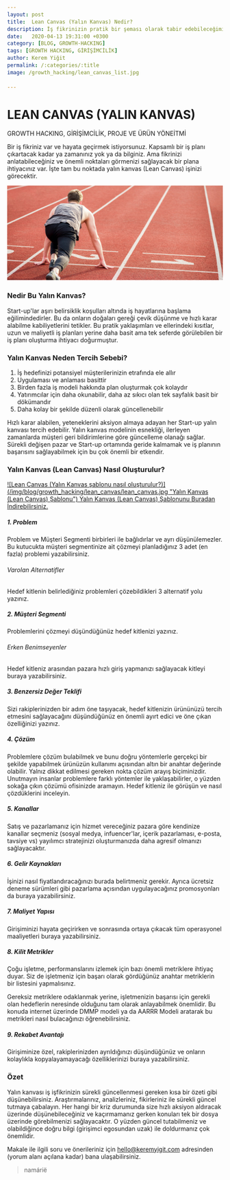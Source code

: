 ```yaml
---
layout: post
title:  Lean Canvas (Yalın Kanvas) Nedir?
description: İş fikrinizin pratik bir şeması olarak tabir edebileceğimiz yalın kanvas nedir? nasıl oluşturulur?
date:   2020-04-13 19:31:00 +0300
category: [BLOG, GROWTH-HACKING]
tags: [GROWTH HACKING, GİRİŞİMCİLİK]
author: Kerem Yiğit
permalink: /:categories/:title
image: /growth_hacking/lean_canvas_list.jpg

---
```

# LEAN CANVAS (YALIN KANVAS)

<div class="tags">GROWTH HACKING, GİRİŞİMCİLİK, PROJE VE ÜRÜN YÖNEİTMİ</div>
<div class="space100"></div>

Bir iş fikriniz var ve hayata geçirmek istiyorsunuz. Kapsamlı bir iş planı çıkartacak kadar ya zamanınız yok ya da bilginiz. Ama fikrinizi anlatabileceğiniz ve önemli noktaları görmenizi sağlayacak bir plana ihtiyacınız var. İşte tam bu noktada yalın kanvas (Lean Canvas) işinizi görecektir.

![Lean Canvas (Yalın Kanvas şablonu nasıl oluşturulur?)](/img/blog/growth_hacking/lean_canvas/lean_canvas_main.jpg "Yalın Kanvas (Lean Canvas) Şablonu")

### Nedir Bu Yalın Kanvas?

Start-up'lar aşırı belirsiklik koşulları altında iş hayatlarına başlama eğilimindedirler. Bu da onların doğaları gereği çevik düşünme ve hızlı karar alabilme kabiliyetlerini tetikler. Bu pratik yaklaşımları ve ellerindeki kısıtlar, uzun ve maliyetli iş planları yerine daha basit ama tek seferde görülebilen bir iş planı oluşturma ihtiyacı doğurmuştur.

### Yalın Kanvas Neden Tercih Sebebi?

1. İş hedefinizi potansiyel müşterilerinizin etrafında ele allır
2. Uygulaması ve anlaması basittir
3. Birden fazla iş modeli hakkında plan oluşturmak çok kolaydır
4. Yatırımcılar için daha okunabilir, daha az sıkıcı olan tek sayfalık basit bir dökümandır
5. Daha kolay bir şekilde düzenli olarak güncellenebilir

Hızlı karar alabilen, yeteneklerini aksiyon almaya adayan her Start-up yalın kanvası tercih edebilir. Yalın kanvas modelinin esnekliği, ilerleyen zamanlarda müşteri geri bildirimlerine göre güncelleme olanağı sağlar. Sürekli değişen pazar ve Start-up ortamında geride kalmamak ve iş planının başarısını sağlayabilmek için bu çok önemli bir etkendir.

### Yalın Kanvas (Lean Canvas) Nasıl Oluşturulur?

<a href="/img/blog/growth_hacking/lean_canvas/lean_canvas.pdf" title="Yalın Kanvas (Lean Canvas) Template" target="_blank" class="link-img">
  ![Lean Canvas (Yalın Kanvas şablonu nasıl oluşturulur?)](/img/blog/growth_hacking/lean_canvas/lean_canvas.jpg "Yalın Kanvas (Lean Canvas) Şablonu")
  <span>Yalın Kanvas (Lean Canvas) Şablonunu Buradan İndirebilirsiniz.</span>
</a>

<div class="space50"></div>


##### 1. Problem

Problem ve Müşteri Segmenti birbirleri ile bağlıdırlar ve ayrı düşünülemezler. Bu kutucukta müşteri segmentinize ait çözmeyi planladığınız 3 adet (en fazla) problemi yazabilirsiniz.

###### Varolan Alternatifler

Hedef kitlenin belirlediğiniz problemleri çözebildikleri 3 alternatif yolu yazınız.

##### 2. Müşteri Segmenti

Problemlerini çözmeyi düşündüğünüz hedef kitlenizi yazınız.

###### Erken Benimseyenler

Hedef kitleniz arasından pazara hızlı giriş yapmanızı sağlayacak kitleyi buraya yazabilirsiniz.

##### 3. Benzersiz Değer Teklifi

Sizi rakiplerinizden bir adım öne taşıyacak, hedef kitlenizin ürününüzü tercih etmesini sağlayacağını düşündüğünüz en önemli ayırt edici ve öne çıkan özelliğinizi yazınız.

##### 4. Çözüm

Problemlere çözüm bulabilmek ve bunu doğru yöntemlerle gerçekçi bir şekilde yapabilmek ürünüzün kullanımı açısından altın bir anahtar değerinde olabilir. Yalnız dikkat edilmesi gereken nokta çözüm arayış biçiminizdir. Unutmayın insanlar problemlere farklı yöntemler ile yaklaşabilirler, o yüzden sokağa çıkın çözümü ofisinizde aramayın. Hedef kitleniz ile görüşün ve nasıl çözdüklerini inceleyin.

##### 5. Kanallar

Satış ve pazarlamanız için hizmet vereceğiniz pazara göre kendinize kanallar seçmeniz (sosyal medya, infuencer'lar, içerik pazarlaması, e-posta, tavsiye vs) yayılımcı stratejinizi oluşturmanızda daha agresif olmanızı sağlayacaktır.

##### 6. Gelir Kaynakları

İşinizi nasıl fiyatlandıracağınızı burada belirtmeniz gerekir. Ayrıca ücretsiz deneme sürümleri gibi pazarlama açısından uygulayacağınız promosyonları da buraya yazabilirsiniz.

##### 7. Maliyet Yapısı

Girişiminizi hayata geçirirken ve sonrasında ortaya çıkacak tüm operasyonel maaliyetleri buraya yazabilirsiniz.

##### 8. Kilit Metrikler

Çoğu işletme, performanslarını izlemek için bazı önemli metriklere ihtiyaç duyar. Siz de işletmeniz için başarı olarak gördüğünüz anahtar metriklerin bir listesini yapmalısınız.

Gereksiz metriklere odaklanmak yerine, işletmenizin başarısı için gerekli olan hedeflerin neresinde olduğunu tam olarak anlayabilmek önemlidir. Bu konuda internet üzerinde DMMP modeli ya da AARRR Modeli aratarak bu metrikleri nasıl bulacağınızı öğrenebilirsiniz.

##### 9. Rekabet Avantajı

Girişiminize özel, rakiplerinizden ayrıldığınızı düşündüğünüz ve onların kolaylıkla kopyalayamayacağı özelliklerinizi buraya yazabilirsiniz.

### Özet

Yalın kanvası iş işfikrinizin sürekli güncellenmesi gereken kısa bir özeti gibi düşünebilirsiniz. Araştırmalarınız, analizleriniz, fikirleriniz ile sürekli güncel tutmaya çabalayın. Her hangi bir kriz durumunda size hızlı aksiyon aldıracak üzerinde düşünebileceğiniz ve kaçırmamanız gerken konuları tek bir dosya üzerinde görebilmenizi sağlayacaktır. O yüzden güncel tutabilmeniz ve olabildiğince doğru bilgi (girişimci egosundan uzak) ile doldurmanız çok önemlidir.

Makale ile ilgili soru ve önerileriniz için hello@keremyigit.com adresinden (yorum alanı açılana kadar) bana ulaşabilirsiniz.

> namárië

<div class="space150"></div>